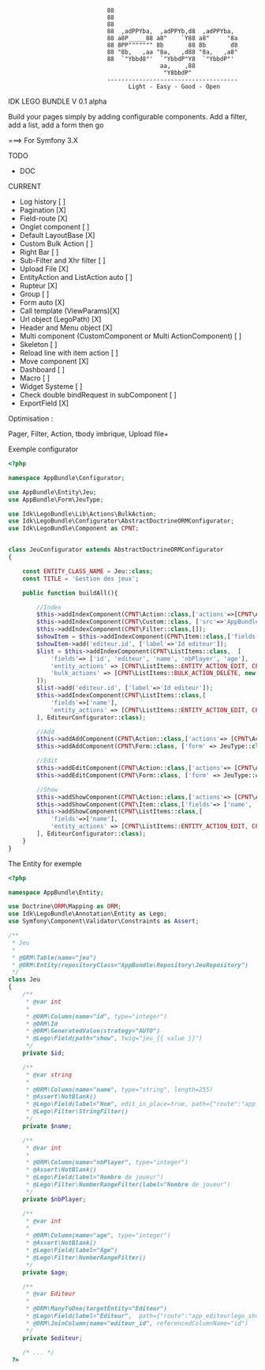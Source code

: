 ```
                            88                                     
                            88                                     
                            88                                     
                            88  ,adPPYba,  ,adPPYb,d8  ,adPPYba,   
                            88 a8P_____88 a8"    `Y88 a8"     "8a  
                            88 8PP""""""" 8b       88 8b       d8  
                            88 "8b,   ,aa "8a,   ,d88 "8a,   ,a8"  
                            88  `"Ybbd8"'  `"YbbdP"Y8  `"YbbdP"'   
                                           aa,    ,88              
                                            "Y8bbdP"        
                            -------------------------------------
                                  Light - Easy - Good - Open 
```                
IDK LEGO BUNDLE V 0.1 alpha

Build your pages simply by adding configurable components.
Add a filter, add a list, add a form then go

 ===> For Symfony 3.X

TODO 

- DOC

CURRENT

- Log history [ ]
- Pagination [X]
- Field-route [X]
- Onglet component [ ]
- Default LayoutBase [X]
- Custom Bulk Action [ ]
- Right Bar [ ]
- Sub-Filter and Xhr filter [ ]
- Upload File [X]
- EntityAction and ListAction auto [ ]
- Rupteur [X]
- Group [ ]
- Form auto [X]
- Call template (ViewParams)[X]
- Url object (LegoPath) [X]
- Header and Menu object [X]
- Multi component (CustomComponent or Multi ActionComponent) [ ]
- Skeleton [ ]
- Reload line with item action [ ]
- Move component [X]
- Dashboard [ ]
- Macro [ ]
- Widget Systeme [ ]
- Check double bindRequest in subComponent [ ]
- ExportField [X]


Optimisation :

Pager,  Filter, Action, tbody imbrique, Upload file+

Exemple configurator

```php
<?php

namespace AppBundle\Configurator;

use AppBundle\Entity\Jeu;
use AppBundle\Form\JeuType;

use Idk\LegoBundle\Lib\Actions\BulkAction;
use Idk\LegoBundle\Configurator\AbstractDoctrineORMConfigurator;
use Idk\LegoBundle\Component as CPNT;


class JeuConfigurator extends AbstractDoctrineORMConfigurator
{

    const ENTITY_CLASS_NAME = Jeu::class;
    const TITLE = 'Gestion des jeux';

    public function buildAll(){

        //Index
        $this->addIndexComponent(CPNT\Action::class,['actions'=>[CPNT\Action::ADD, CPNT\Action::EXPORT_CSV, CPNT\Action::EXPORT_XLSX]]);
        $this->addIndexComponent(CPNT\Custom::class, ['src'=>'AppBundle:JeuLego:showid']);
        $this->addIndexComponent(CPNT\Filter::class,[]);
        $showItem = $this->addIndexComponent(CPNT\Item::class,['fields'=> ['editeur' ,'name', 'nbPlayer', 'age']]);
        $showItem->add('editeur.id', ['label'=>'Id editeur']);
        $list = $this->addIndexComponent(CPNT\ListItems::class,  [
            'fields'=> ['id', 'editeur', 'name', 'nbPlayer', 'age'],
            'entity_actions' => [CPNT\ListItems::ENTITY_ACTION_EDIT, CPNT\ListItems::ENTITY_ACTION_DELETE, CPNT\ListItems::ENTITY_ACTION_SHOW],
            'bulk_actions' => [CPNT\ListItems::BULK_ACTION_DELETE, new BulkAction('Mon action', ['choices'=> ['A'=>'Action A', 'B'=>'Action B'], 'route'=>'app_jeulego_bulk'])]
        ]);
        $list->add('editeur.id', ['label'=>'Id editeur']);
        $this->addIndexComponent(CPNT\ListItems::class,[
            'fields'=>['name'],
            'entity_actions' => [CPNT\ListItems::ENTITY_ACTION_EDIT, CPNT\ListItems::ENTITY_ACTION_DELETE],
        ], EditeurConfigurator::class);

        //Add
        $this->addAddComponent(CPNT\Action::class,['actions'=> [CPNT\Action::BACK]]);
        $this->addAddComponent(CPNT\Form::class, ['form' => JeuType::class]);

        //Edit
        $this->addEditComponent(CPNT\Action::class,['actions'=> [CPNT\Action::BACK]]);
        $this->addEditComponent(CPNT\Form::class, ['form' => JeuType::class]);

        //Show
        $this->addShowComponent(CPNT\Action::class,['actions'=> [CPNT\Action::BACK]]);
        $this->addShowComponent(CPNT\Item::class,['fields'=> ['name', 'nbPlayer', 'age']]);
        $this->addShowComponent(CPNT\ListItems::class,[
            'fields'=>['name'],
            'entity_actions' => [CPNT\ListItems::ENTITY_ACTION_EDIT, CPNT\ListItems::ENTITY_ACTION_DELETE],
        ], EditeurConfigurator::class);
    }
}

```

The Entity for exemple
```php
<?php

namespace AppBundle\Entity;

use Doctrine\ORM\Mapping as ORM;
use Idk\LegoBundle\Annotation\Entity as Lego;
use Symfony\Component\Validator\Constraints as Assert;

/**
 * Jeu
 *
 * @ORM\Table(name="jeu")
 * @ORM\Entity(repositoryClass="AppBundle\Repository\JeuRepository")
 */
class Jeu
{
    /**
     * @var int
     *
     * @ORM\Column(name="id", type="integer")
     * @ORM\Id
     * @ORM\GeneratedValue(strategy="AUTO")
     * @Lego\Field(path="show", twig="jeu_{{ value }}")
     */
    private $id;

    /**
     * @var string
     *
     * @ORM\Column(name="name", type="string", length=255)
     * @Assert\NotBlank()
     * @Lego\Field(label="Nom", edit_in_place=true, path={"route":"app_jeulego_show", "params"={"id":"id"}})
     * @Lego\Filter\StringFilter()
     */
    private $name;

    /**
     * @var int
     *
     * @ORM\Column(name="nbPlayer", type="integer")
     * @Assert\NotBlank()
     * @Lego\Field(label="Nombre de joueur")
     * @Lego\Filter\NumberRangeFilter(label="Nombre de joueur")
     */
    private $nbPlayer;

    /**
     * @var int
     *
     * @ORM\Column(name="age", type="integer")
     * @Assert\NotBlank()
     * @Lego\Field(label="Age")
     * @Lego\Filter\NumberRangeFilter()
     */
    private $age;

    /**
     * @var Editeur
     *
     * @ORM\ManyToOne(targetEntity="Editeur")
     * @Lego\Field(label="Editeur",  path={"route":"app_editeurlego_show", "params"={"id":"editeur.id"}})
     * @ORM\JoinColumn(name="editeur_id", referencedColumnName="id")
     */
    private $editeur;
    
    /* ... */
 ?>
 ```
